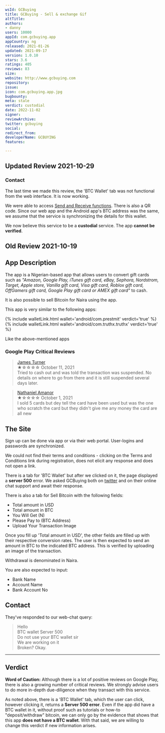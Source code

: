 ```yaml
---
wsId: GCBuying
title: GCBuying - Sell & exchange Gif
altTitle: 
authors:
- danny
users: 10000
appId: com.gcbuying.app
appCountry: ng
released: 2021-01-26
updated: 2021-09-17
version: 1.0.10
stars: 3.6
ratings: 405
reviews: 83
size: 
website: http://www.gcbuying.com
repository: 
issue: 
icon: com.gcbuying.app.jpg
bugbounty: 
meta: stale
verdict: custodial
date: 2022-11-02
signer: 
reviewArchive: 
twitter: gcbuying
social: 
redirect_from: 
developerName: GCBUYING
features: 

---
```


## Updated Review 2021-10-29

### Contact

The last time we made this review, the 'BTC Wallet' tab was not functional from the web interface. It is now working. 

We were able to access [Send and Receive functions](https://twitter.com/BitcoinWalletz/status/1454004670360272896/photo/1). There is also a QR code. Since our web app and the Android app's BTC address was the same, we assume that the service is synchronizing the details for this wallet. 

We now believe this service to be a **custodial** service. The app **cannot be verified**.


## Old Review 2021-10-19

## App Description

The app is a Nigerian-based app that allows users to convert gift cards such as _"Amazon, Google Play, iTunes gift card, eBay, Sephora, Nordstrom, Target, Apple store, Vanilla gift card, Visa gift card, Roblox gift card, OffGamers gift card, Google Play gift card or AMEX gift card"_ to cash.

It is also possible to sell Bitcoin for Naira using the app. 

This app is very similar to the following apps:

{% include walletLink.html wallet='android/com.prestmit' verdict='true' %}
{% include walletLink.html wallet='android/com.truthx.truthx' verdict='true' %}

Like the above-mentioned apps

### Google Play Critical Reviews

> [James Turner](https://play.google.com/store/apps/details?id=com.gcbuying.app&reviewId=gp%3AAOqpTOGBltGxNzj0n9e8nONUwldVLgTRixm4jUtdCtubEHLk1JqD1vaOYBBphEZmkSH0svM2y9-iWZWbc61UKw)<br>
  ★☆☆☆☆ October 11, 2021 <br>
       Tried to cash out and was told the transaction was suspended. No details on where to go from there and it is still suspended several days later.

> [Nathaniel Amanor](https://play.google.com/store/apps/details?id=com.gcbuying.app&reviewId=gp%3AAOqpTOHee7BnafPaFqjjbcU7NdVSx14is7KeifFXIWFZe2yRJHQzpyFfB5xzSDXeQfXXA61-q9t38cJ6go9hcw)<br>
  ★☆☆☆☆ October 1, 2021 <br>
       I sold 5 cards but dey tell the card have been used but was the one who scratch the card but they didn't give me any money the card are all new

## The Site

Sign up can be done via app or via their web portal. User-logins and passwords are synchronized.

We could not find their terms and conditions - clicking on the Terms and Conditions link during registration, does not elicit any response and does not open a link.

There is a tab for 'BTC Wallet' but after we clicked on it, the page displayed a **server 500** error. We asked GCBuying both on [twitter](https://twitter.com/BitcoinWalletz/status/1448544667956514829) and on their online chat support and await their response.

There is also a tab for Sell Bitcoin with the following fields:

- Total amount in USD
- Total amount in BTC
- You Will Get (N) 
- Please Pay to (BTC Address)
- Upload Your Transaction Image

Once you fill up 'Total amount in USD', the other fields are filled up with their respective conversion rates. The user is then expected to send an amount in BTC to the indicated BTC address. This is verified by uploading an image of the transaction.

Withdrawal is denominated in Naira. 

You are also expected to input:

- Bank Name
- Account Name 
- Bank Account No

## Contact

They've responded to our web-chat query:

> Hello<br>
BTC wallet Server 500<br>
Do not use your BTC wallet sir<br>
We are working on it<br>
Broken? Okay.

<hr>

## Verdict

**Word of Caution:** Although there is a lot of positive reviews on Google Play, there is also a growing number of critical reviews. We strongly advise users to do more in-depth due-diligence when they transact with this service. 

As noted above, there is a 'BTC Wallet' tab, which the user can click, however clicking it, returns a **Server 500 error**. Even if the app did have a BTC wallet in it, without proof such as tutorials or how-to "deposit/withdraw" bitcoin, we can only go by the evidence that shows that this app **does not have a BTC wallet**. With that said, we are willing to change this verdict if new information arises.
